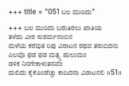 +++
title = "051 ಬಲ ಮುರಿದು"

+++
ಬಲ ಮುರಿದು ಬರುತಿರಲು ಖಾತಿಯ  
ತಳೆದು ವೀರ ಸುಶರ್ಮನಂಬಿನ  
ಮಳೆಯ ಕರೆವುತ ರಿಪು ವಿರಾಟನ ರಥವ ತರುಬಿದನು  
ಎಲವೊ ಫಡ ಫಡ ಮತ್ಸ್ಯ ಹುಲುಮಂ  
ಡಳಿಕ ನಿನಗೇಕಾಳುತನವೆಂ  
ದುಲಿದು ಕೈಕೊಂಡೆಚ್ಚು ಕಾದಿದನಾ ವಿರಾಟನಲಿ     ॥51॥